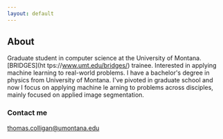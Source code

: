 ```yaml
---
layout: default
---
```

## About
Graduate student in computer science at the University of Montana. [BRIDGES](ht
tps://www.umt.edu/bridges/) trainee. Interested in applying machine learning to
 real-world problems. I have a bachelor's degree in physics from University of
Montana. I've pivoted in graduate school and now I focus on applying machine le
arning to problems across disciples, mainly focused on applied image 
segmentation.  

### Contact me

[thomas.colligan@umontana.edu](mailto:thomas.colligan@umontana.edu)
